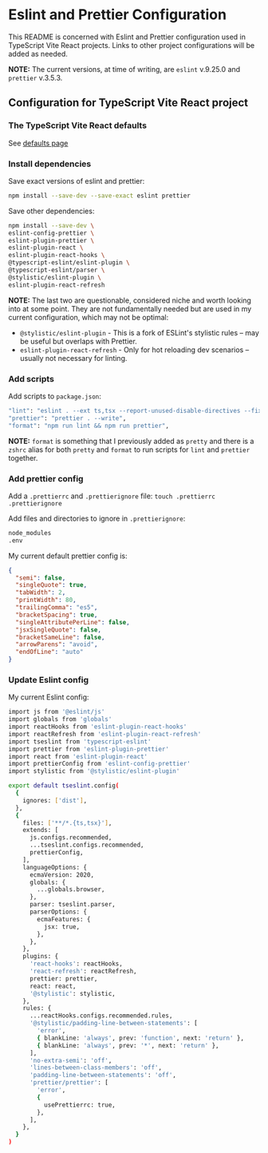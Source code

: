 # Eslint and Prettier Configuration

This README is concerned with Eslint and Prettier configuration used in TypeScript Vite React projects. Links to other project configurations will be added as needed.

**NOTE:** The current versions, at time of writing, are `eslint` v.9.25.0 and `prettier` v.3.5.3.

## Configuration for TypeScript Vite React project

### The TypeScript Vite React defaults

See [defaults page](https://github.com/pablisch/eslint-prettier-configuration/blob/main/tsViteReactDefaults.md)

### Install dependencies

Save exact versions of eslint and prettier:

```bash
npm install --save-dev --save-exact eslint prettier
```

Save other dependencies:

```bash
npm install --save-dev \
eslint-config-prettier \
eslint-plugin-prettier \
eslint-plugin-react \
eslint-plugin-react-hooks \
@typescript-eslint/eslint-plugin \
@typescript-eslint/parser \
@stylistic/eslint-plugin \
eslint-plugin-react-refresh
```

**NOTE:** The last two are questionable, considered niche and worth looking into at some point. They are not fundamentally needed but are used in my current configuration, which may not be optimal:

- `@stylistic/eslint-plugin` - This is a fork of ESLint's stylistic rules – may be useful but overlaps with Prettier.
- `eslint-plugin-react-refresh` - Only for hot reloading dev scenarios – usually not necessary for linting.

### Add scripts

Add scripts to `package.json`:

```bash
"lint": "eslint . --ext ts,tsx --report-unused-disable-directives --fix",
"prettier": "prettier . --write",
"format": "npm run lint && npm run prettier",
```

**NOTE:** `format` is something that I previously added as `pretty` and there is a `zshrc` alias for both `pretty` and `format` to run scripts for `lint` and `prettier` together.

### Add prettier config

Add a `.prettierrc` and `.prettierignore` file: `touch .prettierrc .prettierignore`

Add files and directories to ignore in `.prettierignore`:

```bash
node_modules
.env
```

My current default prettier config is:

```json
{
  "semi": false,
  "singleQuote": true,
  "tabWidth": 2,
  "printWidth": 80,
  "trailingComma": "es5",
  "bracketSpacing": true,
  "singleAttributePerLine": false,
  "jsxSingleQuote": false,
  "bracketSameLine": false,
  "arrowParens": "avoid",
  "endOfLine": "auto"
}
```

### Update Eslint config

My current Eslint config:

```bash
import js from '@eslint/js'
import globals from 'globals'
import reactHooks from 'eslint-plugin-react-hooks'
import reactRefresh from 'eslint-plugin-react-refresh'
import tseslint from 'typescript-eslint'
import prettier from 'eslint-plugin-prettier'
import react from 'eslint-plugin-react'
import prettierConfig from 'eslint-config-prettier'
import stylistic from '@stylistic/eslint-plugin'

export default tseslint.config(
  {
    ignores: ['dist'],
  },
  {
    files: ['**/*.{ts,tsx}'],
    extends: [
      js.configs.recommended,
      ...tseslint.configs.recommended,
      prettierConfig,
    ],
    languageOptions: {
      ecmaVersion: 2020,
      globals: {
        ...globals.browser,
      },
      parser: tseslint.parser,
      parserOptions: {
        ecmaFeatures: {
          jsx: true,
        },
      },
    },
    plugins: {
      'react-hooks': reactHooks,
      'react-refresh': reactRefresh,
      prettier: prettier,
      react: react,
      '@stylistic': stylistic,
    },
    rules: {
      ...reactHooks.configs.recommended.rules,
      '@stylistic/padding-line-between-statements': [
        'error',
        { blankLine: 'always', prev: 'function', next: 'return' },
        { blankLine: 'always', prev: '*', next: 'return' },
      ],
      'no-extra-semi': 'off',
      'lines-between-class-members': 'off',
      'padding-line-between-statements': 'off',
      'prettier/prettier': [
        'error',
        {
          usePrettierrc: true,
        },
      ],
    },
  }
)
```


